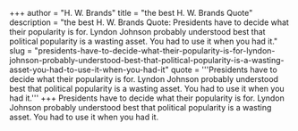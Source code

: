 +++
author = "H. W. Brands"
title = "the best H. W. Brands Quote"
description = "the best H. W. Brands Quote: Presidents have to decide what their popularity is for. Lyndon Johnson probably understood best that political popularity is a wasting asset. You had to use it when you had it."
slug = "presidents-have-to-decide-what-their-popularity-is-for-lyndon-johnson-probably-understood-best-that-political-popularity-is-a-wasting-asset-you-had-to-use-it-when-you-had-it"
quote = '''Presidents have to decide what their popularity is for. Lyndon Johnson probably understood best that political popularity is a wasting asset. You had to use it when you had it.'''
+++
Presidents have to decide what their popularity is for. Lyndon Johnson probably understood best that political popularity is a wasting asset. You had to use it when you had it.
